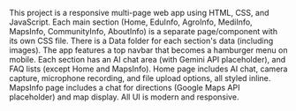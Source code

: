 <!-- Use this file to provide workspace-specific custom instructions to Copilot. For more details, visit https://code.visualstudio.com/docs/copilot/copilot-customization#_use-a-githubcopilotinstructionsmd-file -->

This project is a responsive multi-page web app using HTML, CSS, and JavaScript. Each main section (Home, EduInfo, AgroInfo, MediInfo, MapsInfo, CommunityInfo, AboutInfo) is a separate page/component with its own CSS file. There is a Data folder for each section's data (including images). The app features a top navbar that becomes a hamburger menu on mobile. Each section has an AI chat area (with Gemini API placeholder), and FAQ lists (except Home and MapsInfo). Home page includes AI chat, camera capture, microphone recording, and file upload options, all styled inline. MapsInfo page includes a chat for directions (Google Maps API placeholder) and map display. All UI is modern and responsive.
